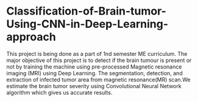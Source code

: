 # Classification-of-Brain-tumor-Using-CNN-in-Deep-Learning-approach
This project is being done as a part of 1nd semester ME curriculum. The major objective of this project is to detect if the brain tumour is present or not by training the machine using pre-processed Magnetic resonance imaging (MRI) using Deep Learning. The segmentation, detection, and extraction of infected tumor area from magnetic resonance(MR) scan.We estimate the brain tumor severity using Convolutional Neural Network algorithm which gives us accurate results.
